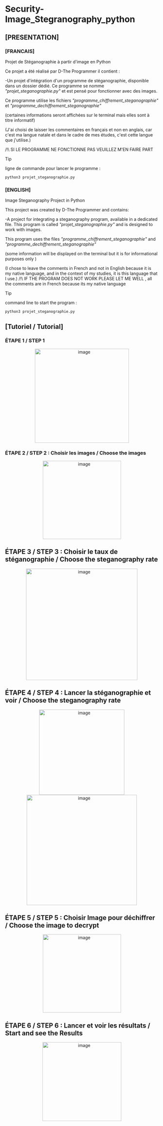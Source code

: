 # Security-Image_Stegranography_python
## [PRESENTATION]

### __[FRANCAIS]__ 
Projet de Stéganographie à partir d'image en Python 

Ce projet a été réalisé par D-The Programmer il contient :

-Un projet d'intégration d'un programme de stéganographie, disponible dans un dossier dédié. 
Ce programme se nomme *"projet_steganographie.py"* et est pensé pour fonctionner avec des images.
 
 Ce programme utilise les fichiers *"programme_chiffrement_steganographie"* et 	*"programme_dechiffrement_steganographie"*
 
(certaines informations seront affichées sur le terminal mais elles sont à titre informatif)

(J'ai choisi de laisser les commentaires en français et non en anglais, car c'est ma langue natale et dans le cadre de mes études, c'est cette langue que j'utilise.)

  /!\ SI LE PROGRAMME NE FONCTIONNE PAS VEUILLEZ M'EN FAIRE PART
	

> [!TIP]
> ligne de commande pour lancer le programme : 
> ```bash
> python3 projet_steganographie.py
> ```

### __[ENGLISH]__ 

Image Steganography Project in Python

This project was created by D-The Programmer and contains:

-A project for integrating a steganography program, available in a dedicated file.
This program is called *"projet_steganographie.py"* and is designed to work with images.
 
 This program uses the files *"programme_chiffrement_steganographie"* and *"programme_dechiffrement_steganographie"*
 
(some information will be displayed on the terminal but it is for informational purposes only )

(I chose to leave the comments in French and not in English because it is my native language, and in the context of my studies, it is this language that I use.)
  /!\ IF THE PROGRAM DOES NOT WORK PLEASE LET ME WELL , all the comments are in French because its my native language


> [!TIP]
> command line to start the program : 
> ```bash
> python3 projet_steganographie.py
> ```

## [Tutoriel / Tutorial]

### ÉTAPE 1 / STEP 1 
<div align="center">
	<img width="309" alt="image" src="https://github.com/D-TheProgrammer/Image_Stegranography_python/assets/151149998/43cb6e01-c12b-4057-b969-9c3162f271a8">
</div>

### ÉTAPE 2 / STEP 2 : Choisir les images / Choose the images
<div align="center">
	<img width="257" alt="image" src="https://github.com/D-TheProgrammer/Image_Stegranography_python/assets/151149998/f99ba956-259d-4ded-8356-844ee2852931">
</div>

## ÉTAPE 3 / STEP 3 : Choisir le taux de stéganographie / Choose the steganography rate
<div align="center">
	<img width="366" alt="image" src="https://github.com/D-TheProgrammer/Image_Stegranography_python/assets/151149998/88c50756-ee19-4aaf-8ab6-49cb0c876431">
</div>

## ÉTAPE 4 / STEP 4 : Lancer la stéganographie et voir  / Choose the steganography rate
<div align="center">
	<img width="280" alt="image" src="https://github.com/D-TheProgrammer/Image_Stegranography_python/assets/151149998/f9d76057-cd8f-4891-83be-8fab602e953b">
	<img width="362" alt="image" src="https://github.com/D-TheProgrammer/Image_Stegranography_python/assets/151149998/c6d5134e-b8eb-4cc9-9dac-fc25f0c71ac4">
</div>

## ÉTAPE 5 / STEP 5 : Choisir Image pour déchiffrer / Choose the image to decrypt
<div align="center">
	<img width="257" alt="image" src="https://github.com/D-TheProgrammer/Image_Stegranography_python/assets/151149998/604f9704-69ff-454d-8de3-4e5bfad89664">
</div>

## ÉTAPE 6 / STEP 6 : Lancer et voir les résultats  / Start and see the Results
<div align="center">
	<img width="259" alt="image" src="https://github.com/D-TheProgrammer/Image_Stegranography_python/assets/151149998/b1707735-59b7-47c0-b923-095b1d638368">
</div>


